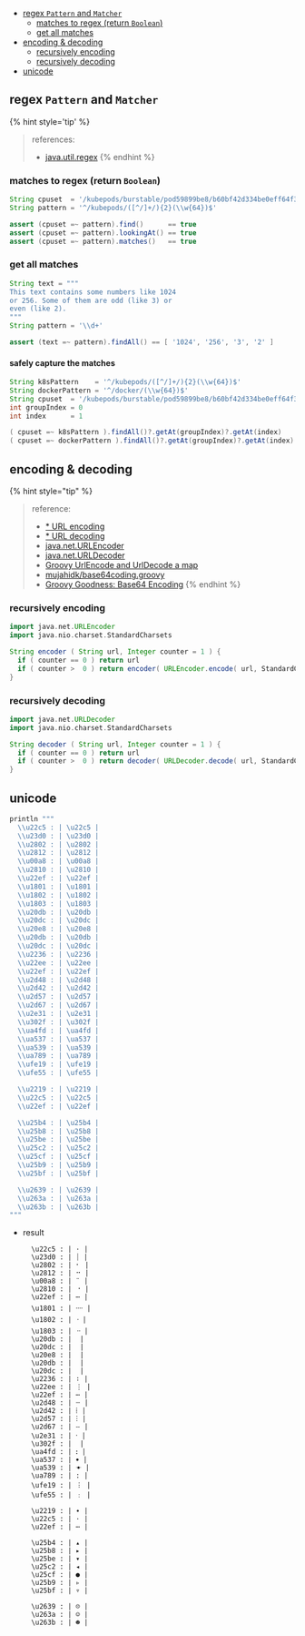 <!-- START doctoc generated TOC please keep comment here to allow auto update -->
<!-- DON'T EDIT THIS SECTION, INSTEAD RE-RUN doctoc TO UPDATE -->

- [regex `Pattern` and `Matcher`](#regex-pattern-and-matcher)
  - [matches to regex (return `Boolean`)](#matches-to-regex-return-boolean)
  - [get all matches](#get-all-matches)
- [encoding & decoding](#encoding--decoding)
  - [recursively encoding](#recursively-encoding)
  - [recursively decoding](#recursively-decoding)
- [unicode](#unicode)

<!-- END doctoc generated TOC please keep comment here to allow auto update -->

## regex `Pattern` and `Matcher`

{% hint style='tip' %}
> references:
> - [java.util.regex](https://docs.oracle.com/javase/7/docs/api/java/util/regex/Matcher.html)
{% endhint %}

### matches to regex (return `Boolean`)
```groovy
String cpuset  = '/kubepods/burstable/pod59899be8/b60bf42d334be0eff64f325bad5b0ca4750119fbf8a7e80afa4e559040208ab3'
String pattern = '^/kubepods/([^/]+/){2}(\\w{64})$'

assert (cpuset =~ pattern).find()      == true
assert (cpuset =~ pattern).lookingAt() == true
assert (cpuset =~ pattern).matches()   == true
```

### get all matches
```groovy
String text = """
This text contains some numbers like 1024
or 256. Some of them are odd (like 3) or
even (like 2).
"""
String pattern = '\\d+'

assert (text =~ pattern).findAll() == [ '1024', '256', '3', '2' ]
```

#### safely capture the matches
```groovy
String k8sPattern    = '^/kubepods/([^/]+/){2}(\\w{64})$'
String dockerPattern = '^/docker/(\\w{64})$'
String cpuset  = '/kubepods/burstable/pod59899be8/b60bf42d334be0eff64f325bad5b0ca4750119fbf8a7e80afa4e559040208ab3'
int groupIndex = 0
int index      = 1

( cpuset =~ k8sPattern ).findAll()?.getAt(groupIndex)?.getAt(index)    ?: null
( cpuset =~ dockerPattern ).findAll()?.getAt(groupIndex)?.getAt(index) ?: null
```

## encoding & decoding

{% hint style="tip" %}
> reference:
> - [* URL encoding](https://rosettacode.org/wiki/URL_encoding)
> - [* URL decoding](https://rosettacode.org/wiki/URL_decoding#Groovy)
> - [java.net.URLEncoder](https://docs.oracle.com/javase/7/docs/api/java/net/URLEncoder.html)
> - [java.net.URLDecoder](https://docs.oracle.com/javase/7/docs/api/java/net/URLDecoder.html)
> - [Groovy UrlEncode and UrlDecode a map](https://snipplr.com/view/68918/groovy-urlencode-and-urldecode-a-map)
> - [mujahidk/base64coding.groovy](https://gist.github.com/mujahidk/7fdda0c69d11fc3e4a0907ce4ea77537)
> - [Groovy Goodness: Base64 Encoding](https://blog.mrhaki.com/2009/11/groovy-goodness-base64-encoding.html)
{% endhint %}

### recursively encoding
```groovy
import java.net.URLEncoder
import java.nio.charset.StandardCharsets

String encoder ( String url, Integer counter = 1 ) {
  if ( counter == 0 ) return url
  if ( counter >  0 ) return encoder( URLEncoder.encode( url, StandardCharsets.UTF_8 ), counter - 1 )
}
```

### recursively decoding
```groovy
import java.net.URLDecoder
import java.nio.charset.StandardCharsets

String decoder ( String url, Integer counter = 1 ) {
  if ( counter == 0 ) return url
  if ( counter >  0 ) return decoder( URLDecoder.decode( url, StandardCharsets.UTF_8 ), counter - 1 )
}
```

## unicode
```groovy
println """
  \\u22c5 : | \u22c5 |
  \\u23d0 : | \u23d0 |
  \\u2802 : | \u2802 |
  \\u2812 : | \u2812 |
  \\u00a8 : | \u00a8 |
  \\u2810 : | \u2810 |
  \\u22ef : | \u22ef |
  \\u1801 : | \u1801 |
  \\u1802 : | \u1802 |
  \\u1803 : | \u1803 |
  \\u20db : | \u20db |
  \\u20dc : | \u20dc |
  \\u20e8 : | \u20e8 |
  \\u20db : | \u20db |
  \\u20dc : | \u20dc |
  \\u2236 : | \u2236 |
  \\u22ee : | \u22ee |
  \\u22ef : | \u22ef |
  \\u2d48 : | \u2d48 |
  \\u2d42 : | \u2d42 |
  \\u2d57 : | \u2d57 |
  \\u2d67 : | \u2d67 |
  \\u2e31 : | \u2e31 |
  \\u302f : | \u302f |
  \\ua4fd : | \ua4fd |
  \\ua537 : | \ua537 |
  \\ua539 : | \ua539 |
  \\ua789 : | \ua789 |
  \\ufe19 : | \ufe19 |
  \\ufe55 : | \ufe55 |

  \\u2219 : | \u2219 |
  \\u22c5 : | \u22c5 |
  \\u22ef : | \u22ef |

  \\u25b4 : | \u25b4 |
  \\u25b8 : | \u25b8 |
  \\u25be : | \u25be |
  \\u25c2 : | \u25c2 |
  \\u25cf : | \u25cf |
  \\u25b9 : | \u25b9 |
  \\u25bf : | \u25bf |

  \\u2639 : | \u2639 |
  \\u263a : | \u263a |
  \\u263b : | \u263b |
"""
```
- result
  ```
    \u22c5 : | ⋅ |
    \u23d0 : | ⏐ |
    \u2802 : | ⠂ |
    \u2812 : | ⠒ |
    \u00a8 : | ¨ |
    \u2810 : | ⠐ |
    \u22ef : | ⋯ |
    \u1801 : | ᠁ |
    \u1802 : | ᠂ |
    \u1803 : | ᠃ |
    \u20db : |  |
    \u20dc : |  |
    \u20e8 : |  |
    \u20db : |  |
    \u20dc : |  |
    \u2236 : | ∶ |
    \u22ee : | ⋮ |
    \u22ef : | ⋯ |
    \u2d48 : | ⵈ |
    \u2d42 : | ⵂ |
    \u2d57 : | ⵗ |
    \u2d67 : | ⵧ |
    \u2e31 : | ⸱ |
    \u302f : |  |
    \ua4fd : | ꓽ |
    \ua537 : | ꔷ |
    \ua539 : | ꔹ |
    \ua789 : | ꞉ |
    \ufe19 : | ︙ |
    \ufe55 : | ﹕ |

    \u2219 : | ∙ |
    \u22c5 : | ⋅ |
    \u22ef : | ⋯ |

    \u25b4 : | ▴ |
    \u25b8 : | ▸ |
    \u25be : | ▾ |
    \u25c2 : | ◂ |
    \u25cf : | ● |
    \u25b9 : | ▹ |
    \u25bf : | ▿ |

    \u2639 : | ☹ |
    \u263a : | ☺ |
    \u263b : | ☻ |
  ```
